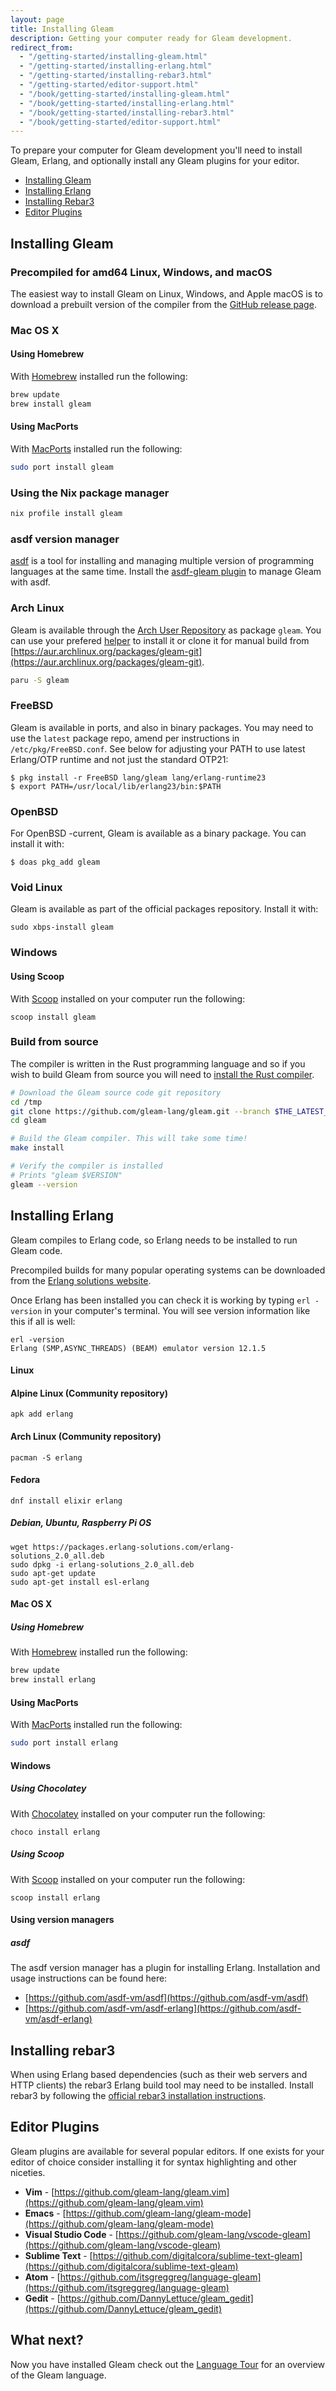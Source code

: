 ```yaml
---
layout: page
title: Installing Gleam
description: Getting your computer ready for Gleam development.
redirect_from:
  - "/getting-started/installing-gleam.html"
  - "/getting-started/installing-erlang.html"
  - "/getting-started/installing-rebar3.html"
  - "/getting-started/editor-support.html"
  - "/book/getting-started/installing-gleam.html"
  - "/book/getting-started/installing-erlang.html"
  - "/book/getting-started/installing-rebar3.html"
  - "/book/getting-started/editor-support.html"
---
```


To prepare your computer for Gleam development you'll need to install Gleam,
Erlang, and optionally install any Gleam plugins
for your editor.

- [Installing Gleam](#installing-gleam)
- [Installing Erlang](#installing-erlang)
- [Installing Rebar3](#installing-rebar3)
- [Editor Plugins](#editor-plugins)


## Installing Gleam

### Precompiled for amd64 Linux, Windows, and macOS

The easiest way to install Gleam on Linux, Windows, and Apple macOS is to download a
prebuilt version of the compiler from the [GitHub release
page](https://github.com/gleam-lang/gleam/releases).

### Mac OS X

#### Using Homebrew

With [Homebrew](https://brew.sh) installed run the following:

```sh
brew update
brew install gleam
```

#### Using MacPorts

With [MacPorts](https://www.macports.org/) installed run the following:

```sh
sudo port install gleam
```

### Using the Nix package manager

```sh
nix profile install gleam
```


### asdf version manager

[asdf](https://github.com/asdf-vm/asdf) is a tool for installing and managing
multiple version of programming languages at the same time. Install the
[asdf-gleam plugin](https://github.com/vic/asdf-gleam) to manage Gleam with
asdf.

### Arch Linux

Gleam is available through the [Arch User Repository](https://wiki.archlinux.org/index.php/Arch_User_Repository)
as package `gleam`. You can use your prefered [helper](https://wiki.archlinux.org/index.php/AUR_helpers)
to install it or clone it for manual build from [https://aur.archlinux.org/packages/gleam-git](https://aur.archlinux.org/packages/gleam-git).
```sh
paru -S gleam
```

### FreeBSD

Gleam is available in ports, and also in binary packages. You may need
to use the `latest` package repo, amend per instructions in
`/etc/pkg/FreeBSD.conf`. See below for adjusting your PATH to use latest
Erlang/OTP runtime and not just the standard OTP21:

```
$ pkg install -r FreeBSD lang/gleam lang/erlang-runtime23
$ export PATH=/usr/local/lib/erlang23/bin:$PATH
```

### OpenBSD

For OpenBSD -current, Gleam is available as a binary package. You can install it with:

```
$ doas pkg_add gleam
```

### Void Linux

Gleam is available as part of the official packages repository. Install it with:

```
sudo xbps-install gleam
```

### Windows

#### Using Scoop

With [Scoop](https://scoop.sh/) installed on your computer run the following:

```
scoop install gleam
```


### Build from source

The compiler is written in the Rust programming language and so if you wish to
build Gleam from source you will need to [install the Rust
compiler](https://www.rust-lang.org/tools/install).

```sh
# Download the Gleam source code git repository
cd /tmp
git clone https://github.com/gleam-lang/gleam.git --branch $THE_LATEST_VERSION
cd gleam

# Build the Gleam compiler. This will take some time!
make install

# Verify the compiler is installed
# Prints "gleam $VERSION"
gleam --version
```

## Installing Erlang

Gleam compiles to Erlang code, so Erlang needs to be installed to run Gleam
code.

Precompiled builds for many popular operating systems can be downloaded from
the [Erlang solutions website](https://www.erlang-solutions.com/resources/download.html).

Once Erlang has been installed you can check it is working by typing `erl
-version` in your computer's terminal. You will see version information like
this if all is well:

```shell
erl -version
Erlang (SMP,ASYNC_THREADS) (BEAM) emulator version 12.1.5
```

#### Linux

#### Alpine Linux (Community repository)

```shell
apk add erlang
```

#### Arch Linux (Community repository)

```shell
pacman -S erlang
```

#### Fedora

```shell
dnf install elixir erlang
```

##### Debian, Ubuntu, Raspberry Pi OS

```shell
wget https://packages.erlang-solutions.com/erlang-solutions_2.0_all.deb
sudo dpkg -i erlang-solutions_2.0_all.deb
sudo apt-get update
sudo apt-get install esl-erlang
```


#### Mac OS X

##### Using Homebrew

With [Homebrew](https://brew.sh) installed run the following:

```sh
brew update
brew install erlang
```

#### Using MacPorts

With [MacPorts](https://www.macports.org/) installed run the following:

```sh
sudo port install erlang
```

#### Windows

##### Using Chocolatey

With [Chocolatey](https://chocolatey.org/) installed on your computer run the
following:

```
choco install erlang
```

##### Using Scoop

With [Scoop](https://scoop.sh/) installed on your computer run the following:

```
scoop install erlang
```

#### Using version managers

##### asdf

The asdf version manager has a plugin for installing Erlang. Installation and
usage instructions can be found here:

- [https://github.com/asdf-vm/asdf](https://github.com/asdf-vm/asdf)
- [https://github.com/asdf-vm/asdf-erlang](https://github.com/asdf-vm/asdf-erlang)

## Installing rebar3

When using Erlang based dependencies (such as their web servers and HTTP clients)
the rebar3 Erlang build tool may need to be installed.
Install rebar3 by following the [official rebar3 installation
instructions][rebar3-install].

[rebar3-install]: https://rebar3.org/docs/getting-started/

## Editor Plugins

Gleam plugins are available for several popular editors. If one exists for
your editor of choice consider installing it for syntax highlighting and other
niceties.

- **Vim** - [https://github.com/gleam-lang/gleam.vim](https://github.com/gleam-lang/gleam.vim)
- **Emacs** - [https://github.com/gleam-lang/gleam-mode](https://github.com/gleam-lang/gleam-mode)
- **Visual Studio Code** - [https://github.com/gleam-lang/vscode-gleam](https://github.com/gleam-lang/vscode-gleam)
- **Sublime Text** - [https://github.com/digitalcora/sublime-text-gleam](https://github.com/digitalcora/sublime-text-gleam)
- **Atom** - [https://github.com/itsgreggreg/language-gleam](https://github.com/itsgreggreg/language-gleam)
- **Gedit** - [https://github.com/DannyLettuce/gleam_gedit](https://github.com/DannyLettuce/gleam_gedit)


## What next?

Now you have installed Gleam check out the [Language Tour](/book/tour) for an
overview of the Gleam language.
